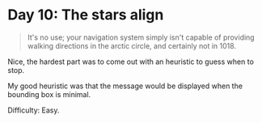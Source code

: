 # Day 10: The stars align 

> It's no use; your navigation system simply isn't capable of providing walking directions 
> in the arctic circle, and certainly not in 1018.

Nice, the hardest part was to come out with an heuristic to guess when to stop.

My good heuristic was that the message would be displayed when the bounding box is minimal. 

Difficulty: Easy.